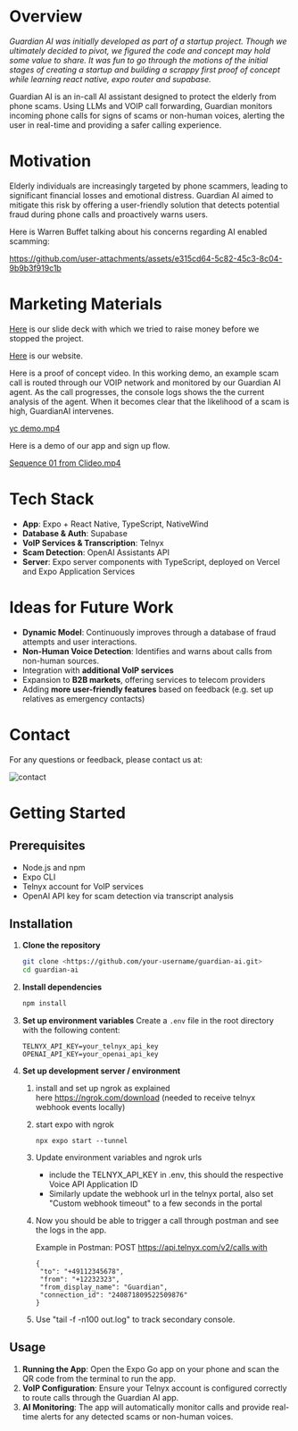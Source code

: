 # Overview

*Guardian AI was initially developed as part of a startup project. Though we ultimately decided to pivot, we figured the code and concept may hold some value to share. It was fun to go through the motions of the initial stages of creating a startup and building a scrappy first proof of concept while learning react native, expo router and supabase.*

Guardian AI is an in-call AI assistant designed to protect the elderly from phone scams. Using LLMs and VOIP call forwarding, Guardian monitors incoming phone calls for signs of scams or non-human voices, alerting the user in real-time and providing a safer calling experience.

# Motivation

Elderly individuals are increasingly targeted by phone scammers, leading to significant financial losses and emotional distress. Guardian AI aimed to mitigate this risk by offering a user-friendly solution that detects potential fraud during phone calls and proactively warns users.

Here is Warren Buffet talking about his concerns regarding AI enabled scamming:



https://github.com/user-attachments/assets/e315cd64-5c82-45c3-8c04-9b9b3f919c1b



# Marketing Materials

[Here](https://www.storydoc.com/4d343fe70f8e5a4178ab2339e5508d0d/b2509dda-27f1-46e4-8678-d01ba70392f5/660796d569c9c1f409702a30) is our slide deck with which we tried to raise money before we stopped the project.

[Here](https://www.guardian-ai.io/) is our website.

Here is a proof of concept video. 
In this working demo, an example scam call is routed through our VOIP network and monitored by our Guardian AI agent. As the call progresses, the console logs shows the the current analysis of the agent. When it becomes clear that the likelihood of a scam is high, GuardianAI intervenes.

[yc demo.mp4](https://prod-files-secure.s3.us-west-2.amazonaws.com/ef259715-4608-4d5d-9dcb-3f99b9830a60/a051bd2a-895a-415a-9789-d817d58d2931/yc_demo.mp4)

Here is a demo of our app and sign up flow.

[Sequence 01 from Clideo.mp4](https://prod-files-secure.s3.us-west-2.amazonaws.com/ef259715-4608-4d5d-9dcb-3f99b9830a60/2489abfd-c9b7-4468-b9d0-118e81d50282/Sequence_01_from_Clideo.mp4)

# Tech Stack

- **App**: Expo + React Native, TypeScript, NativeWind
- **Database & Auth**: Supabase
- **VoIP Services & Transcription**: Telnyx
- **Scam Detection**: OpenAI Assistants API
- **Server**: Expo server components with TypeScript, deployed on Vercel and Expo Application Services

# Ideas for Future Work

- **Dynamic Model**: Continuously improves through a database of fraud attempts and user interactions.
- **Non-Human Voice Detection**: Identifies and warns about calls from non-human sources.
- Integration with **additional VoIP services**
- Expansion to **B2B markets**, offering services to telecom providers
- Adding **more user-friendly features** based on feedback (e.g. set up relatives as emergency contacts)

# Contact

For any questions or feedback, please contact us at:

![contact](https://github.com/user-attachments/assets/54a62be0-6981-44d5-ace0-0f6a43a82a92)

# Getting Started

## Prerequisites

- Node.js and npm
- Expo CLI
- Telnyx account for VoIP services
- OpenAI API key for scam detection via transcript analysis

## Installation

1. **Clone the repository**
    
    ```bash
    git clone <https://github.com/your-username/guardian-ai.git>
    cd guardian-ai
    ```
    
2. **Install dependencies**
    
    ```bash
    npm install
    ```
    
3. **Set up environment variables**
Create a `.env` file in the root directory with the following content:
    
    ```
    TELNYX_API_KEY=your_telnyx_api_key
    OPENAI_API_KEY=your_openai_api_key
    ```
    
4. **Set up development server / environment**
    1. install and set up ngrok as explained here https://ngrok.com/download (needed to receive telnyx webhook events locally)
    2. start expo with ngrok
        
        ```
        npx expo start --tunnel
        ```
        
    3. Update environment variables and ngrok urls
        - include the TELNYX_API_KEY in .env, this should the respective Voice API Application ID
        - Similarly update the webhook url in the telnyx portal, also set "Custom webhook timeout" to a few seconds in the portal
    4. Now you should be able to trigger a call through postman and see the logs in the app.
        
        Example in Postman: POST https://api.telnyx.com/v2/calls with
        
        ```
        {
         "to": "+49112345678",
         "from": "+12232323",
         "from_display_name": "Guardian",
         "connection_id": "240871809522509876"
        }
        ```
        
    5. Use "tail -f -n100 out.log" to track secondary console.

## Usage

1. **Running the App**: Open the Expo Go app on your phone and scan the QR code from the terminal to run the app.
2. **VoIP Configuration**: Ensure your Telnyx account is configured correctly to route calls through the Guardian AI app.
3. **AI Monitoring**: The app will automatically monitor calls and provide real-time alerts for any detected scams or non-human voices.
